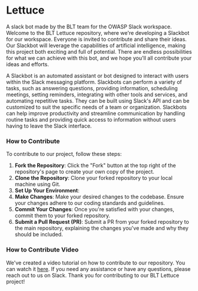# Lettuce

A slack bot made by the BLT team for the OWASP Slack workspace.
Welcome to the BLT Lettuce repository, where we're developing a Slackbot for our workspace. Everyone is invited to contribute and share their ideas. Our Slackbot will leverage the capabilities of artificial intelligence, making this project both exciting and full of potential. There are endless possibilities for what we can achieve with this bot, and we hope you'll all contribute your ideas and efforts.

A Slackbot is an automated assistant or bot designed to interact with users within the Slack messaging platform. Slackbots can perform a variety of tasks, such as answering questions, providing information, scheduling meetings, setting reminders, integrating with other tools and services, and automating repetitive tasks. They can be built using Slack's API and can be customized to suit the specific needs of a team or organization. Slackbots can help improve productivity and streamline communication by handling routine tasks and providing quick access to information without users having to leave the Slack interface.



### How to Contribute

To contribute to our project, follow these steps:

1. **Fork the Repository**: Click the "Fork" button at the top right of the repository's page to create your own copy of the project.
2. **Clone the Repository**: Clone your forked repository to your local machine using Git.
3. **Set Up Your Environment**:
4. **Make Changes**: Make your desired changes to the codebase. Ensure your changes adhere to our coding standards and guidelines.
5. **Commit Your Changes**: Once you're satisfied with your changes, commit them to your forked repository.
6. **Submit a Pull Request (PR)**: Submit a PR from your forked repository to the main repository, explaining the changes you've made and why they should be included.

### How to Contribute Video

We've created a video tutorial on how to contribute to our repository. You can watch it [here](https://www.loom.com/share/4b0f414ed3974f44a14659532b855e79?sid=e5d85c12-8782-4341-900b-3f978f9a9fd2).
If you need any assistance or have any questions, please reach out to us on Slack.
Thank you for contributing to our BLT Lettuce project!
